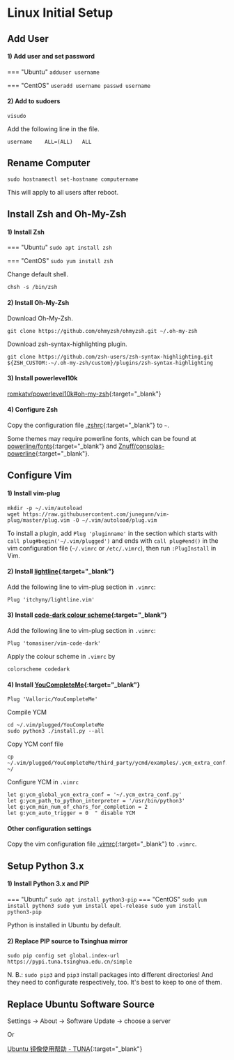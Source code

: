 # Linux Initial Setup

## Add User


#### 1) Add user and set password

=== "Ubuntu"
    ```
    adduser username
    ```

=== "CentOS"
    ```
    useradd username
    passwd username
    ```

#### 2) Add to sudoers

```
visudo
```

Add the following line in the file.
```
username    ALL=(ALL)   ALL
```


## Rename Computer

```
sudo hostnamectl set-hostname computername
```
This will apply to all users after reboot.

## Install Zsh and Oh-My-Zsh

#### 1) Install Zsh

=== "Ubuntu"
    ```
    sudo apt install zsh
    ```

=== "CentOS"
    ```
    sudo yum install zsh
    ```

Change default shell.
```
chsh -s /bin/zsh
```

#### 2) Install Oh-My-Zsh

Download Oh-My-Zsh.
```
git clone https://github.com/ohmyzsh/ohmyzsh.git ~/.oh-my-zsh
```

Download zsh-syntax-highlighting plugin.
```
git clone https://github.com/zsh-users/zsh-syntax-highlighting.git ${ZSH_CUSTOM:-~/.oh-my-zsh/custom}/plugins/zsh-syntax-highlighting
```

#### 3) Install powerlevel10k

[romkatv/powerlevel10k#oh-my-zsh](https://github.com/romkatv/powerlevel10k#oh-my-zsh){:target="_blank"}

#### 4) Configure Zsh

Copy the configuration file [.zshrc](https://raw.githubusercontent.com/x4Cx58x54/writing/master/docs/guides/linux/assets/.zshrc){:target="_blank"} to `~`.

Some themes may require powerline fonts, which can be found at [powerline/fonts](https://github.com/powerline/fonts){:target="_blank"} and [Znuff/consolas-powerline](https://github.com/Znuff/consolas-powerline){:target="_blank"}.


## Configure Vim

#### 1) Install vim-plug

```
mkdir -p ~/.vim/autoload
wget https://raw.githubusercontent.com/junegunn/vim-plug/master/plug.vim -O ~/.vim/autoload/plug.vim
```

To install a plugin, add `Plug 'pluginname'` in the section which starts with `call plug#begin('~/.vim/plugged')` and ends with `call plug#end()` in the vim configuration file (`~/.vimrc` or `/etc/.vimrc`), then run `:PlugInstall` in Vim.

#### 2) Install [lightline](https://github.com/itchyny/lightline.vim){:target="_blank"}

Add the following line to vim-plug section in `.vimrc`:
```
Plug 'itchyny/lightline.vim'
```

#### 3) Install [code-dark colour scheme](https://github.com/tomasiser/vim-code-dark){:target="_blank"}

Add the following line to vim-plug section in `.vimrc`:
```
Plug 'tomasiser/vim-code-dark'
```

Apply the colour scheme in `.vimrc` by
```
colorscheme codedark
```

#### 4) Install [YouCompleteMe](https://github.com/ycm-core/YouCompleteMe){:target="_blank"}

```
Plug 'Valloric/YouCompleteMe'
```

Compile YCM

```
cd ~/.vim/plugged/YouCompleteMe
sudo python3 ./install.py --all
```

Copy YCM conf file

```
cp ~/.vim/plugged/YouCompleteMe/third_party/ycmd/examples/.ycm_extra_conf.py ~/
```

Configure YCM in `.vimrc`

```
let g:ycm_global_ycm_extra_conf = '~/.ycm_extra_conf.py'
let g:ycm_path_to_python_interpreter = '/usr/bin/python3'
let g:ycm_min_num_of_chars_for_completion = 2
let g:ycm_auto_trigger = 0  " disable YCM
```

#### Other configuration settings

Copy the vim configuration file [.vimrc](https://raw.githubusercontent.com/x4Cx58x54/writing/master/docs/guides/linux/assets/.vimrc){:target="_blank"} to `.vimrc`.

## Setup Python 3.x

#### 1) Install Python 3.x and PIP

=== "Ubuntu"
    ```
    sudo apt install python3-pip
    ```
=== "CentOS"
    ```
    sudo yum install python3
    sudo yum install epel-release
    sudo yum install python3-pip
    ```

Python is installed in Ubuntu by default.

#### 2) Replace PIP source to Tsinghua mirror

```
sudo pip config set global.index-url https://pypi.tuna.tsinghua.edu.cn/simple
```

N. B.: `sudo pip3` and `pip3` install packages into different directories! And they need to configurate respectively, too. It's best to keep to one of them.


## Replace Ubuntu Software Source

Settings -> About -> Software Update -> choose a server

Or

[Ubuntu 镜像使用帮助 - TUNA](https://mirror.tuna.tsinghua.edu.cn/help/ubuntu/){:target="_blank"}
